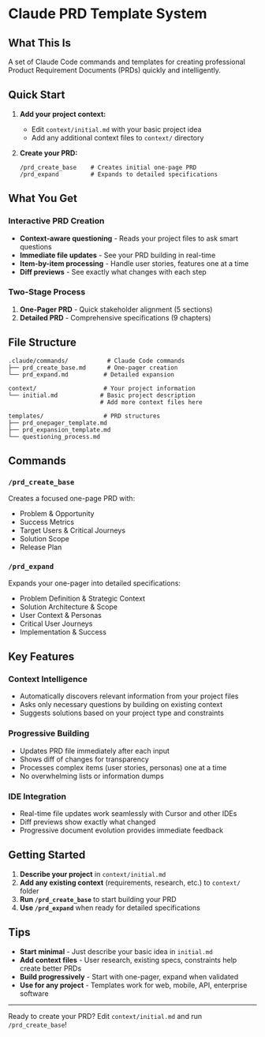 # Claude PRD Template System

## What This Is

A set of Claude Code commands and templates for creating professional Product Requirement Documents (PRDs) quickly and intelligently.

## Quick Start

1. **Add your project context:**
   - Edit `context/initial.md` with your basic project idea
   - Add any additional context files to `context/` directory

2. **Create your PRD:**
   ```
   /prd_create_base    # Creates initial one-page PRD
   /prd_expand         # Expands to detailed specifications
   ```

## What You Get

### Interactive PRD Creation
- **Context-aware questioning** - Reads your project files to ask smart questions
- **Immediate file updates** - See your PRD building in real-time
- **Item-by-item processing** - Handle user stories, features one at a time
- **Diff previews** - See exactly what changes with each step

### Two-Stage Process
1. **One-Pager PRD** - Quick stakeholder alignment (5 sections)
2. **Detailed PRD** - Comprehensive specifications (9 chapters)

## File Structure

```
.claude/commands/           # Claude Code commands
├── prd_create_base.md      # One-pager creation
└── prd_expand.md          # Detailed expansion

context/                   # Your project information
└── initial.md            # Basic project description
                          # Add more context files here

templates/                 # PRD structures
├── prd_onepager_template.md
├── prd_expansion_template.md
└── questioning_process.md
```

## Commands

### `/prd_create_base`
Creates a focused one-page PRD with:
- Problem & Opportunity
- Success Metrics  
- Target Users & Critical Journeys
- Solution Scope
- Release Plan

### `/prd_expand`
Expands your one-pager into detailed specifications:
- Problem Definition & Strategic Context
- Solution Architecture & Scope
- User Context & Personas  
- Critical User Journeys
- Implementation & Success


## Key Features

### Context Intelligence
- Automatically discovers relevant information from your project files
- Asks only necessary questions by building on existing context
- Suggests solutions based on your project type and constraints

### Progressive Building
- Updates PRD file immediately after each input
- Shows diff of changes for transparency
- Processes complex items (user stories, personas) one at a time
- No overwhelming lists or information dumps

### IDE Integration
- Real-time file updates work seamlessly with Cursor and other IDEs
- Diff previews show exactly what changed
- Progressive document evolution provides immediate feedback

## Getting Started

1. **Describe your project** in `context/initial.md`
2. **Add any existing context** (requirements, research, etc.) to `context/` folder
3. **Run `/prd_create_base`** to start building your PRD
4. **Use `/prd_expand`** when ready for detailed specifications

## Tips

- **Start minimal** - Just describe your basic idea in `initial.md`
- **Add context files** - User research, existing specs, constraints help create better PRDs
- **Build progressively** - Start with one-pager, expand when validated
- **Use for any project** - Templates work for web, mobile, API, enterprise software

---

Ready to create your PRD? Edit `context/initial.md` and run `/prd_create_base`!